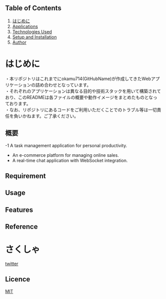 ## Table of Contents
1. [はじめに](#はじめに)
2. [Applications](#applications)
3. [Technologies Used](#technologies-used)
4. [Setup and Installation](#setup-and-installation)
5. [Author](#さくしゃ)

# はじめに

・本リポジトリはこれまでにokamu714(GitHubName)が作成してきたWebアプリケーションの詰め合わせとなっています。<br/>
・それぞれのアプリケーションは異なる目的や技術スタックを用いて構築されており、このREADMEは各ファイルの概要や動作イメージをまとめたものとなっております。<br/>
・なお、リポジトリにあるコードをご利用いただくことでのトラブル等は一切責任を負いかねます。ご了承ください。

## 概要
-1 A task management application for personal productivity.
- An e-commerce platform for managing online sales.
- A real-time chat application with WebSocket integration.


## Requirement

## Usage

## Features

## Reference

# さくしゃ

[twitter](https://twitter.com/Kotabrog)

## Licence

[MIT](https://......)
